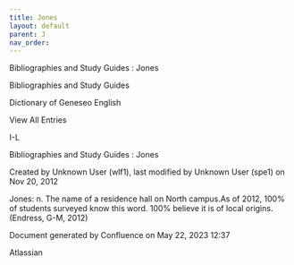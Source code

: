 ```yaml
---
title: Jones
layout: default
parent: J
nav_order:
---
```


Bibliographies and Study Guides : Jones

Bibliographies and Study Guides

Dictionary of Geneseo English

View All Entries

I-L

Bibliographies and Study Guides : Jones

Created by  Unknown User (wlf1), last modified by  Unknown User (spe1) on Nov 20, 2012

Jones: n. The name of a residence hall on North campus.As of 2012, 100% of students surveyed know this word. 100% believe it is of local origins.(Endress, G-M, 2012)

Document generated by Confluence on May 22, 2023 12:37

Atlassian
